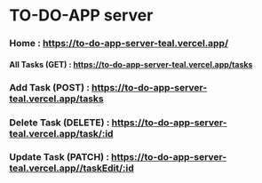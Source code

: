 # TO-DO-APP server

### Home :  https://to-do-app-server-teal.vercel.app/

#### All Tasks (GET) :  https://to-do-app-server-teal.vercel.app/tasks

### Add Task (POST) :  https://to-do-app-server-teal.vercel.app/tasks

### Delete Task (DELETE) :  https://to-do-app-server-teal.vercel.app/task/:id

### Update Task (PATCH) :  https://to-do-app-server-teal.vercel.app//taskEdit/:id

